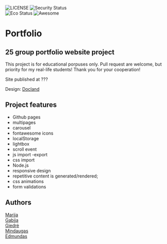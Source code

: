 ![LICENSE](https://img.shields.io/badge/license-MIT-blue.svg?style=flat-square)
![Security Status](https://img.shields.io/security-headers?label=Security&url=https%3A%2F%2Fgithub.com&style=flat-square)<br>
![Eco Status](https://img.shields.io/badge/ECO-Friendly-green.svg)
![Awesome](https://cdn.rawgit.com/sindresorhus/awesome/d7305f38d29fed78fa85652e3a63e154dd8e8829/media/badge.svg)

# Portfolio

## 25 group portfolio website project

This project is for educational porpuses only. Pull request are welcome, but priority for my real-life students! Thank you for your cooperation!

Site published at ???

Design: [Docland](https://themelooks.org/demo/docland/html/home-course.html)

## Project features

-   Github pages
-   multipages
-   carousel
-   fontawesome icons 
-   localStorage
-   lightbox
-   scroll event
-   js import -export
-   css import
-   Node.js
-   responsive design
-   repetitive content is generated/rendered;
-   css animations
-   form validations

## Authors

[Marija](https://github.com/mareidu)<br>
[Gabija](https://github.com/gabijaatmanaviciute)<br>
[Giedrė](https://github.com/giedrotie)<br>
[Mindaugas](https://github.com/camel25)<br>
[Edmundas](https://github.com/trickerltu)<br>